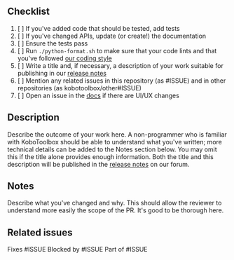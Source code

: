 ## Checklist

1. [ ] If you've added code that should be tested, add tests
2. [ ] If you've changed APIs, update (or create!) the documentation
3. [ ] Ensure the tests pass
4. [ ] Run `./python-format.sh` to make sure that your code lints and that you've followed [our coding style](https://github.com/kobotoolbox/kpi/blob/master/CONTRIBUTING.md)
5. [ ] Write a title and, if necessary, a description of your work suitable for publishing in our [release notes](https://community.kobotoolbox.org/tag/release-notes)
6. [ ] Mention any related issues in this repository (as #ISSUE) and in other repositories (as kobotoolbox/other#ISSUE)
7. [ ] Open an issue in the [docs](https://github.com/kobotoolbox/docs/issues/new) if there are UI/UX changes

## Description

Describe the outcome of your work here. A non-programmer who is familiar with KoboToolbox should be able to understand what you've written; more technical details can be added to the Notes section below. You may omit this if the title alone provides enough information. Both the title and this description will be published in the [release notes](https://community.kobotoolbox.org/tag/release-notes) on our forum.

## Notes

Describe what you've changed and why. This should allow the reviewer to understand more easily the scope of the PR. It's good to be thorough here.

## Related issues

Fixes #ISSUE
Blocked by #ISSUE
Part of #ISSUE
